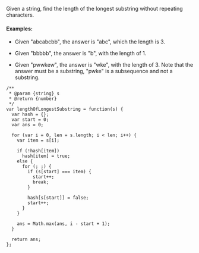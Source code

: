 Given a string, find the length of the longest substring without repeating characters.

#### Examples:

* Given "abcabcbb", the answer is "abc", which the length is 3.
* Given "bbbbb", the answer is "b", with the length of 1.

* Given "pwwkew", the answer is "wke", with the length of 3. Note that the answer must be a substring, "pwke" is a subsequence and not a substring.

```
/**
 * @param {string} s
 * @return {number}
 */
var lengthOfLongestSubstring = function(s) {
  var hash = {};
  var start = 0;
  var ans = 0;

  for (var i = 0, len = s.length; i < len; i++) {
    var item = s[i];

    if (!hash[item])
      hash[item] = true;
    else {
      for (; ;) {
        if (s[start] === item) {
          start++;
          break;
        }

        hash[s[start]] = false;
        start++;
      }
    }

    ans = Math.max(ans, i - start + 1);
  }

  return ans;
};
```



